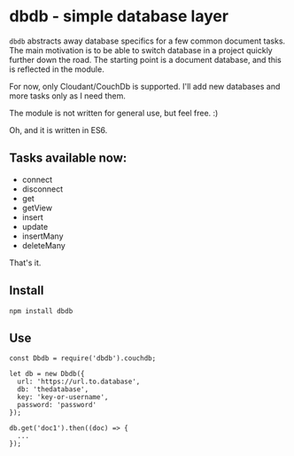 # dbdb - simple database layer

`dbdb` abstracts away database specifics for a few common document tasks. The main motivation is to be able to switch database in a project quickly further down the road. The starting point is a document database, and this is reflected in the module.

For now, only Cloudant/CouchDb is supported. I'll add new databases and more tasks only as I need them.

The module is not written for general use, but feel free. :)

Oh, and it is written in ES6.

## Tasks available now:
- connect
- disconnect
- get
- getView
- insert
- update
- insertMany
- deleteMany

That's it.

## Install

```
npm install dbdb
```

## Use
```
const Dbdb = require('dbdb').couchdb;

let db = new Dbdb({
  url: 'https://url.to.database',
  db: 'thedatabase',
  key: 'key-or-username',
  password: 'password'
});

db.get('doc1').then((doc) => {
  ...
});
```

